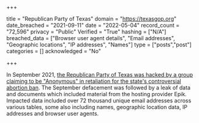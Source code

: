 +++

title = "Republican Party of Texas"
domain = "https://texasgop.org"
date_breached = "2021-09-11"
date = "2022-05-04"
record_count = "72,596"
privacy = "Public"
Verified = "True"
hashing = ["N/A"]
breached_data = ["Browser user agent details", "Email addresses", "Geographic locations", "IP addresses", "Names"]
type = ["posts","post"]
categories = []
acknowledged = "No"


+++


In September 2021, <a href="https://www.dailydot.com/debug/anonymous-texas-gop-epik/" target="_blank" rel="noopener">the Republican Party of Texas was hacked by a group claiming to be &quot;Anonymous&quot; in retaliation for the state's controversial abortion ban</a>. The September defacement was followed by a leak of data and documents which included material from the hosting provider Epik. Impacted data included over 72 thousand unique email addresses across various tables, some also including names, geographic location data, IP addresses and browser user agents.

